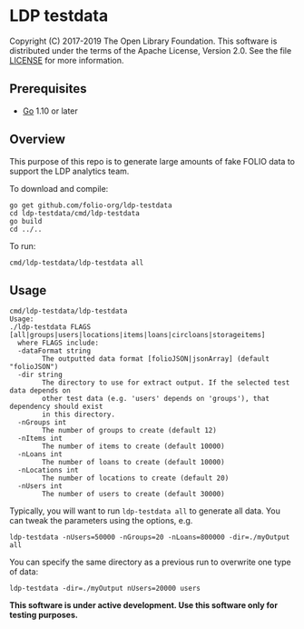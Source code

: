 LDP testdata
===

Copyright (C) 2017-2019 The Open Library Foundation.  This software is 
distributed under the
terms of the Apache License, Version 2.0.  See the file
[LICENSE](https://github.com/folio-org/ldp/blob/master/LICENSE) for
more information.


Prerequisites
-------------------

* [Go](https://golang.org) 1.10 or later

Overview
--------

This purpose of this repo is to generate large amounts of fake FOLIO data to support the LDP analytics team.

To download and compile:

```shell
go get github.com/folio-org/ldp-testdata
cd ldp-testdata/cmd/ldp-testdata
go build
cd ../..
```

To run:
```shell
cmd/ldp-testdata/ldp-testdata all
```

Usage
--------
```
cmd/ldp-testdata/ldp-testdata
Usage:
./ldp-testdata FLAGS [all|groups|users|locations|items|loans|circloans|storageitems]
  where FLAGS include:
  -dataFormat string
    	The outputted data format [folioJSON|jsonArray] (default "folioJSON")
  -dir string
    	The directory to use for extract output. If the selected test data depends on
    	other test data (e.g. 'users' depends on 'groups'), that dependency should exist
    	in this directory.
  -nGroups int
    	The number of groups to create (default 12)
  -nItems int
    	The number of items to create (default 10000)
  -nLoans int
    	The number of loans to create (default 10000)
  -nLocations int
    	The number of locations to create (default 20)
  -nUsers int
    	The number of users to create (default 30000)
```

Typically, you will want to run `ldp-testdata all` to generate all data. You can tweak the parameters
using the options, e.g.

```shell
ldp-testdata -nUsers=50000 -nGroups=20 -nLoans=800000 -dir=./myOutput all
```

You can specify the same directory as a previous run to overwrite one type of data:
```shell
ldp-testdata -dir=./myOutput nUsers=20000 users
```

**This software is under active development. Use this software only for testing purposes.**
